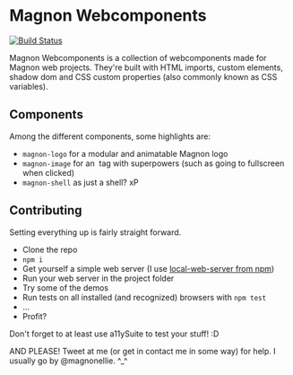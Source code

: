 # Magnon Webcomponents
[![Build Status](https://travis-ci.org/theMagnon/magnon-components.svg?branch=master)](https://travis-ci.org/theMagnon/magnon-components)

Magnon Webcomponents is a collection of webcomponents made for Magnon web projects. They're built with HTML imports, custom elements, shadow dom and CSS custom properties (also commonly known as CSS variables).

## Components

Among the different components, some highlights are:
- `magnon-logo` for a modular and animatable Magnon logo
- `magnon-image` for an <img> tag with superpowers (such as going to fullscreen when clicked)
- `magnon-shell` as just a shell? xP

## Contributing

Setting everything up is fairly straight forward.
- Clone the repo
- `npm i`
- Get yourself a simple web server (I use [local-web-server from npm](https://www.npmjs.com/package/local-web-server))
- Run your web server in the project folder
- Try some of the demos
- Run tests on all installed (and recognized) browsers with `npm test`
- ...
- Profit?

Don't forget to at least use a11ySuite to test your stuff! :D

AND PLEASE! Tweet at me (or get in contact me in some way) for help. I usually go by @magnonellie. ^_^
